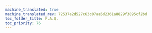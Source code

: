 ```yaml
---
machine_translated: true
machine_translated_rev: 72537a2d527c63c07aa5d2361a8829f3895cf2bd
toc_folder_title: F.A.Q.
toc_priority: 76
---
```



